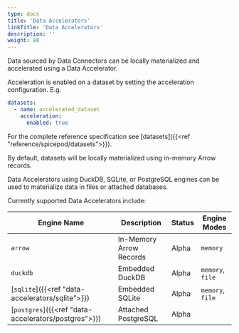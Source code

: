 ```yaml
---
type: docs
title: 'Data Accelerators'
linkTitle: 'Data Accelerators'
description: ''
weight: 80
---
```


Data sourced by Data Connectors can be locally materialized and accelerated using a Data Accelerator.

Acceleration is enabled on a dataset by setting the acceleration configuration. E.g.

```yaml
datasets:
  - name: accelerated_dataset
    acceleration:
      enabled: true
```

For the complete reference specification see [datasets]({{<ref "reference/spicepod/datasets">}}).

By default, datasets will be locally materialized using in-memory Arrow records.

Data Accelerators using DuckDB, SQLite, or PostgreSQL engines can be used to materialize data in files or attached databases.

Currently supported Data Accelerators include:

| Engine Name                                          | Description             | Status | Engine Modes     |
| ---------------------------------------------------- | ----------------------- | ------ | ---------------- |
| `arrow`                                              | In-Memory Arrow Records | Alpha  | `memory`         |
| `duckdb`                                             | Embedded DuckDB         | Alpha  | `memory`, `file` |
| [`sqlite`]({{<ref "data-accelerators/sqlite">}})     | Embedded SQLite         | Alpha  | `memory`, `file` |
| [`postgres`]({{<ref "data-accelerators/postgres">}}) | Attached PostgreSQL     | Alpha  |                  |